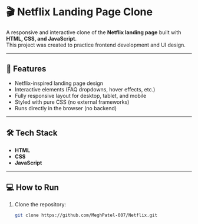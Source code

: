 # 🎬 Netflix Landing Page Clone

A responsive and interactive clone of the **Netflix landing page** built with **HTML, CSS, and JavaScript**.  
This project was created to practice frontend development and UI design.

---

## 🚀 Features
- Netflix-inspired landing page design  
- Interactive elements (FAQ dropdowns, hover effects, etc.)  
- Fully responsive layout for desktop, tablet, and mobile  
- Styled with pure CSS (no external frameworks)  
- Runs directly in the browser (no backend)

---

## 🛠️ Tech Stack
- **HTML**  
- **CSS**  
- **JavaScript**

---

## 💻 How to Run
1. Clone the repository:
   ```bash
   git clone https://github.com/MeghPatel-007/Netflix.git
